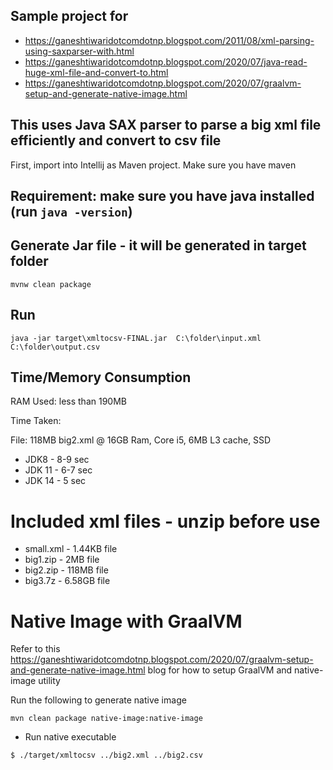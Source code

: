 ## Sample project for  
 - https://ganeshtiwaridotcomdotnp.blogspot.com/2011/08/xml-parsing-using-saxparser-with.html
 - https://ganeshtiwaridotcomdotnp.blogspot.com/2020/07/java-read-huge-xml-file-and-convert-to.html
 - https://ganeshtiwaridotcomdotnp.blogspot.com/2020/07/graalvm-setup-and-generate-native-image.html

## This uses Java SAX parser to parse a big xml file efficiently and convert to csv file

First, import into Intellij as Maven project. Make sure you have maven

## Requirement: make sure you have java installed (run `java -version`)

## Generate Jar file - it will be generated in target folder

`mvnw clean package`

## Run 

`java -jar target\xmltocsv-FINAL.jar  C:\folder\input.xml  C:\folder\output.csv`

## Time/Memory Consumption

RAM Used: less than 190MB

Time Taken:

File: 118MB big2.xml @ 16GB Ram, Core i5, 6MB L3 cache, SSD
- JDK8 - 8-9 sec
- JDK 11 - 6-7 sec 
- JDK 14 - 5 sec     

# Included xml files - unzip before use
- small.xml - 1.44KB file
- big1.zip - 2MB file
- big2.zip - 118MB file
- big3.7z - 6.58GB file

# Native Image with GraalVM
Refer to this https://ganeshtiwaridotcomdotnp.blogspot.com/2020/07/graalvm-setup-and-generate-native-image.html blog for how to setup GraalVM and native-image utility

Run the following to generate native image

```mvn clean package native-image:native-image```

- Run native executable

```
$ ./target/xmltocsv ../big2.xml ../big2.csv
```